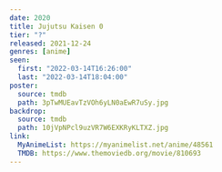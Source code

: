 ```yaml
---
date: 2020
title: Jujutsu Kaisen 0
tier: "?"
released: 2021-12-24
genres: [anime]
seen:
  first: "2022-03-14T16:26:00"
  last: "2022-03-14T18:04:00"
poster:
  source: tmdb
  path: 3pTwMUEavTzVOh6yLN0aEwR7uSy.jpg
backdrop:
  source: tmdb
  path: 10jVpNPcl9uzVR7W6EXKRyKLTXZ.jpg
link:
  MyAnimeList: https://myanimelist.net/anime/48561
  TMDB: https://www.themoviedb.org/movie/810693
---
```

